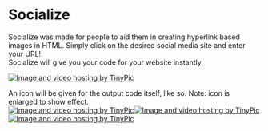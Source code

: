 # Socialize
Socialize was made for people to aid them in creating hyperlink based images in HTML. Simply click on the desired social media site and enter your URL!
<br>Socialize will give you your code for your website instantly.

<a href="http://tinypic.com?ref=r8bj2t" target="_blank"><img src="http://i68.tinypic.com/r8bj2t.jpg" border="0" alt="Image and video hosting by TinyPic"></a>
<br>

An icon will be given for the output code itself, like so. Note: icon is enlarged to show effect.
<br>
<a href="http://tinypic.com?ref=2cz65wk" target="_blank"><img src="http://i66.tinypic.com/2cz65wk.jpg" border="0" alt="Image and video hosting by TinyPic"></a><a href="http://tinypic.com?ref=am8t2a" target="_blank"><img src="http://i63.tinypic.com/am8t2a.jpg" border="0" alt="Image and video hosting by TinyPic"></a><a href="http://tinypic.com?ref=30s97b7" target="_blank"><img src="http://i67.tinypic.com/30s97b7.jpg" border="0" alt="Image and video hosting by TinyPic"></a>
